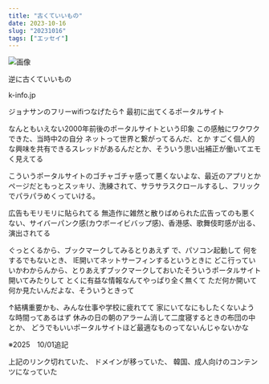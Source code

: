 ```yaml
---
title: "古くていいもの"
date: 2023-10-16
slug: "20231016"
tags: ["エッセイ"]
---
```


![画像](https://pub-0a85d140621849079685dc1fde44dbff.r2.dev/Screenshot_20231022-075218.png
)

逆に古くていいもの

k-info.jp

ジョナサンのフリーwifiつなげたら↑
最初に出てくるポータルサイト

なんともいえない2000年前後のポータルサイトという印象
この感触にワクワクできた、当時中2の自分
ネットって世界と繋がってるんだ、とか
すごく個人的な興味を共有できるスレッドがあるんだとか、そういう思い出補正が働いてエモく見えてる

こういうポータルサイトのゴチャゴチャ感って悪くないよな、最近のアプリとかページだともっとスッキリ、洗練されて、サラサラスクロールするし、フリックでパラパラめくっていける。

広告もモリモリに貼られてる
無造作に雑然と散りばめられた広告ってのも悪くない、サイバーパンク感(カウボーイビバップ感)、香港感、歌舞伎町感が出る、演出されてる

ぐっとくるから、ブックマークしてみるとりあえず
で、パソコン起動して
何をするでもないとき、
IE開いてネットサーフィンするというときに
どこ行っていいかわからんから、とりあえずブックマークしておいたそういうポータルサイト開いてみたりして
とくに有益な情報なんてやっぱり全く無くて
ただ何か開いて何か見たいんだよな、そういうときって

↑結構重要かも、みんな仕事や学校に疲れてて
家にいてなにもしたくないような時間ってあるはず
休みの日の朝のアラーム消して二度寝するときの布団の中とか、
どうでもいいポータルサイトほど最適なものってないんじゃないかな


※2025　10/01追記

上記のリンク切れていた、
ドメインが移っていた、
韓国、成人向けのコンテンツになっていた